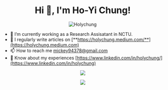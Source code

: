 
<h1 align="center">Hi 👋, I'm Ho-Yi Chung!</h1>

<p align="center">
	<img
		src="https://komarev.com/ghpvc/?username=Holychung&label=Profile"
		alt="Holychung"
	/>
</p>

- 🌱 I’m currently working as a Research Assisatant in NCTU.
- 📝 I regularly write articles on [**https://holychung.medium.com/**](https://holychung.medium.com) 
- 📫 How to reach me mickey94378@gmail.com
- 🚀 Know about my experiences [https://www.linkedin.com/in/holychung/](https://www.linkedin.com/in/holychung)

<p align="center">
	<img src="https://github-readme-stats.vercel.app/api?username=Holychung&&show_icons=true&count_private=true&theme=algolia" />
</p>

<p align="center">
	<img src="https://github-readme-stats.anuraghazra1.vercel.app/api/top-langs/?username=Holychung&count_private=true&langs_count=8&hide=css,html&layout=compact&theme=algolia" />
</p>

<!--
**Holychung/Holychung** is a ✨ _special_ ✨ repository because its `README.md` (this file) appears on your GitHub profile.

Here are some ideas to get you started:

- 🔭 I’m currently working on ...
- 🌱 I’m currently learning ...
- 👯 I’m looking to collaborate on ...
- 🤔 I’m looking for help with ...
- 💬 Ask me about ...
- 📫 How to reach me: ...
- 😄 Pronouns: ...
- ⚡ Fun fact: ...
-->
